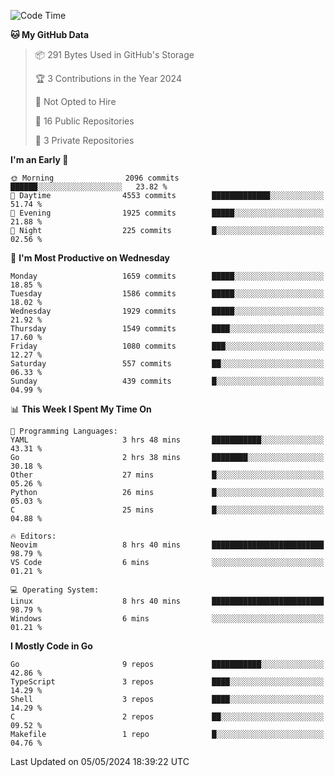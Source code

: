 <!--START_SECTION:waka-->
![Code Time](http://img.shields.io/badge/Code%20Time-586%20hrs%2053%20mins-blue)

**🐱 My GitHub Data** 

> 📦 291 Bytes Used in GitHub's Storage 
 > 
> 🏆 3 Contributions in the Year 2024
 > 
> 🚫 Not Opted to Hire
 > 
> 📜 16 Public Repositories 
 > 
> 🔑 3 Private Repositories 
 > 
**I'm an Early 🐤** 

```text
🌞 Morning                2096 commits        ██████░░░░░░░░░░░░░░░░░░░   23.82 % 
🌆 Daytime                4553 commits        █████████████░░░░░░░░░░░░   51.74 % 
🌃 Evening                1925 commits        █████░░░░░░░░░░░░░░░░░░░░   21.88 % 
🌙 Night                  225 commits         █░░░░░░░░░░░░░░░░░░░░░░░░   02.56 % 
```
📅 **I'm Most Productive on Wednesday** 

```text
Monday                   1659 commits        █████░░░░░░░░░░░░░░░░░░░░   18.85 % 
Tuesday                  1586 commits        █████░░░░░░░░░░░░░░░░░░░░   18.02 % 
Wednesday                1929 commits        █████░░░░░░░░░░░░░░░░░░░░   21.92 % 
Thursday                 1549 commits        ████░░░░░░░░░░░░░░░░░░░░░   17.60 % 
Friday                   1080 commits        ███░░░░░░░░░░░░░░░░░░░░░░   12.27 % 
Saturday                 557 commits         ██░░░░░░░░░░░░░░░░░░░░░░░   06.33 % 
Sunday                   439 commits         █░░░░░░░░░░░░░░░░░░░░░░░░   04.99 % 
```


📊 **This Week I Spent My Time On** 

```text
💬 Programming Languages: 
YAML                     3 hrs 48 mins       ███████████░░░░░░░░░░░░░░   43.31 % 
Go                       2 hrs 38 mins       ████████░░░░░░░░░░░░░░░░░   30.18 % 
Other                    27 mins             █░░░░░░░░░░░░░░░░░░░░░░░░   05.26 % 
Python                   26 mins             █░░░░░░░░░░░░░░░░░░░░░░░░   05.03 % 
C                        25 mins             █░░░░░░░░░░░░░░░░░░░░░░░░   04.88 % 

🔥 Editors: 
Neovim                   8 hrs 40 mins       █████████████████████████   98.79 % 
VS Code                  6 mins              ░░░░░░░░░░░░░░░░░░░░░░░░░   01.21 % 

💻 Operating System: 
Linux                    8 hrs 40 mins       █████████████████████████   98.79 % 
Windows                  6 mins              ░░░░░░░░░░░░░░░░░░░░░░░░░   01.21 % 
```

**I Mostly Code in Go** 

```text
Go                       9 repos             ███████████░░░░░░░░░░░░░░   42.86 % 
TypeScript               3 repos             ████░░░░░░░░░░░░░░░░░░░░░   14.29 % 
Shell                    3 repos             ████░░░░░░░░░░░░░░░░░░░░░   14.29 % 
C                        2 repos             ██░░░░░░░░░░░░░░░░░░░░░░░   09.52 % 
Makefile                 1 repo              █░░░░░░░░░░░░░░░░░░░░░░░░   04.76 % 
```




 Last Updated on 05/05/2024 18:39:22 UTC
<!--END_SECTION:waka-->
